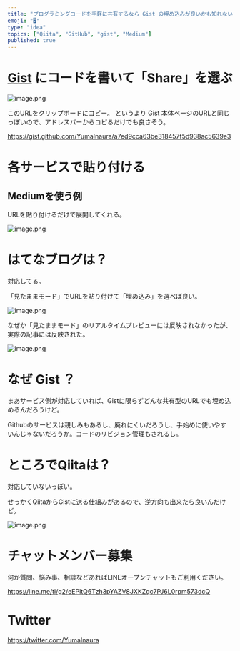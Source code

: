 ```yaml
---
title: "プログラミングコードを手軽に共有するなら Gist の埋め込みが良いかも知れない"
emoji: "🖥"
type: "idea"
topics: ["Qiita", "GitHub", "gist", "Medium"]
published: true
---
```


# [Gist](https://gist.github.com/) にコードを書いて「Share」を選ぶ

![image.png](https://qiita-image-store.s3.amazonaws.com/0/89618/716735c1-d3b7-810e-1821-c69a8aefb088.png)

このURLをクリップボードにコピー。
というより Gist 本体ページのURLと同じっぽいので、アドレスバーからコピるだけでも良さそう。

https://gist.github.com/YumaInaura/a7ed9cca63be318457f5d938ac5639e3

# 各サービスで貼り付ける

## Mediumを使う例

URLを貼り付けるだけで展開してくれる。

![image.png](https://qiita-image-store.s3.amazonaws.com/0/89618/5b498784-c257-2ed0-e774-d40013d83e90.png)


# はてなブログは？

対応してる。

「見たままモード」でURLを貼り付けて「埋め込み」を選べば良い。

![image.png](https://qiita-image-store.s3.amazonaws.com/0/89618/da8d1d53-d7f4-406d-d7fa-8e7e760ec47d.png)

なぜか「見たままモード」のリアルタイムプレビューには反映されなかったが、実際の記事には反映された。

![image.png](https://qiita-image-store.s3.amazonaws.com/0/89618/db201f0c-d539-ffb8-ccce-10f356223191.png)

# なぜ Gist ？

まあサービス側が対応していれば、Gistに限らずどんな共有型のURLでも埋め込めるんだろうけど。

Githubのサービスは親しみもあるし、廃れにくいだろうし、手始めに使いやすいんじゃないだろうか。コードのリビジョン管理もされるし。


# ところでQiitaは？

対応していないっぽい。

せっかくQiitaからGistに送る仕組みがあるので、逆方向も出来たら良いんだけど。

![image.png](https://qiita-image-store.s3.amazonaws.com/0/89618/550f745c-de3f-cd4f-5042-1eb5c6bef470.png)









<!-- Update From Qiita API -->

# チャットメンバー募集


何か質問、悩み事、相談などあればLINEオープンチャットもご利用ください。

https://line.me/ti/g2/eEPltQ6Tzh3pYAZV8JXKZqc7PJ6L0rpm573dcQ





# Twitter


https://twitter.com/YumaInaura


<!-- Update From Qiita API -->


